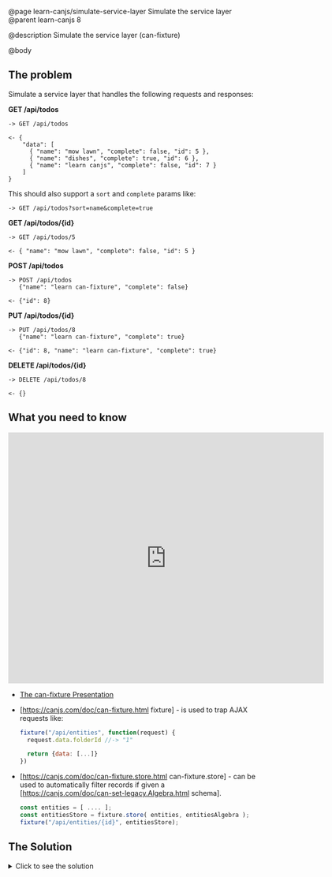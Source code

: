 @page learn-canjs/simulate-service-layer Simulate the service layer
@parent learn-canjs 8

@description Simulate the service layer (can-fixture)

@body



## The problem

Simulate a service layer that handles the following requests and responses:

__GET /api/todos__

```
-> GET /api/todos

<- {
    "data": [
      { "name": "mow lawn", "complete": false, "id": 5 },
      { "name": "dishes", "complete": true, "id": 6 },
      { "name": "learn canjs", "complete": false, "id": 7 }
    ]
}
```

This should also support a `sort` and `complete` params like:

```
-> GET /api/todos?sort=name&complete=true
```


__GET /api/todos/{id}__

```
-> GET /api/todos/5

<- { "name": "mow lawn", "complete": false, "id": 5 }
```

__POST /api/todos__

```
-> POST /api/todos
   {"name": "learn can-fixture", "complete": false}

<- {"id": 8}
```

__PUT /api/todos/{id}__

```
-> PUT /api/todos/8
   {"name": "learn can-fixture", "complete": true}

<- {"id": 8, "name": "learn can-fixture", "complete": true}
```

__DELETE /api/todos/{id}__

```
-> DELETE /api/todos/8

<- {}
```

## What you need to know

<iframe src="https://docs.google.com/presentation/d/e/2PACX-1vQEV23MxsjypiV3edlA-JOIfK2Im5Jzlb30xmNqPkaa7nEMwh02hGU4lWCTwdU2XutbDLq0sEGpRuDQ/embed?start=false&loop=false&delayms=3000" frameborder="0" width="640" height="509" allowfullscreen="true" mozallowfullscreen="true" webkitallowfullscreen="true"></iframe>

- [The can-fixture Presentation](https://docs.google.com/presentation/d/1gBvNTzzcSl1h8I-pvxARqwvIjK2ELvGgyFTzxBKU_Vo/edit?usp=sharing)
- [https://canjs.com/doc/can-fixture.html fixture] - is used to trap AJAX requests like:

  ```js
  fixture("/api/entities", function(request) {
    request.data.folderId //-> "1"

    return {data: [...]}
  })
  ```

- [https://canjs.com/doc/can-fixture.store.html can-fixture.store] - can be used to automatically filter records if given a [https://canjs.com/doc/can-set-legacy.Algebra.html schema].

  ```js
  const entities = [ .... ];
  const entitiesStore = fixture.store( entities, entitiesAlgebra );
  fixture("/api/entities/{id}", entitiesStore);
  ```

## The Solution

<details>
<summary>Click to see the solution</summary>


Create _models/todos-fixture.js_ as follows:

@sourceref ./todos-fixture.js

</details>